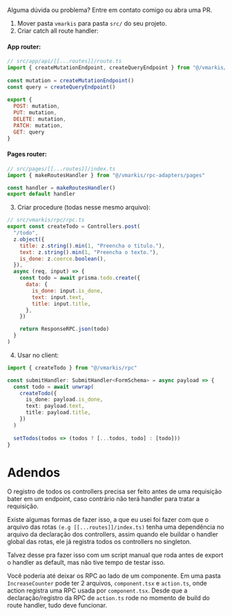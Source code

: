 Alguma dúvida ou problema? Entre em contato comigo ou abra uma PR.

1. Mover pasta `vmarkis` para pasta `src/` do seu projeto.
2. Criar catch all route handler:

#### App router:
```javascript
// src/app/api/[[...routes]]/route.ts
import { createMutationEndpoint, createQueryEndpoint } from "@/vmarkis/rpc-adapters/app"
  
const mutation = createMutationEndpoint()
const query = createQueryEndpoint()
  
export {
  POST: mutation,
  PUT: mutation,
  DELETE: mutation,
  PATCH: mutation,
  GET: query
}
```

#### Pages router:
```javascript
// src/pages/[[...routes]]/index.ts
import { makeRoutesHandler } from "@/vmarkis/rpc-adapters/pages"

const handler = makeRoutesHandler()
export default handler
```

3. Criar procedure (todas nesse mesmo arquivo):
```javascript
// src/vmarkis/rpc/rpc.ts
export const createTodo = Controllers.post(
  "/todo",
  z.object({
    title: z.string().min(1, "Preencha o titulo."),
    text: z.string().min(1, "Preencha o texto."),
    is_done: z.coerce.boolean(),
  }),
  async (req, input) => {
    const todo = await prisma.todo.create({
      data: {
        is_done: input.is_done,
        text: input.text,
        title: input.title,
      },
    })

    return ResponseRPC.json(todo)
  }
)
```

4. Usar no client:
```typescript
import { createTodo } from "@/vmarkis/rpc"

const submitHandler: SubmitHandler<FormSchema> = async payload => {
  const todo = await unwrap(
    createTodo({
      is_done: payload.is_done,
      text: payload.text,
      title: payload.title,
    })
  )
  
  setTodos(todos => (todos ? [...todos, todo] : [todo]))
}
```




# Adendos
O registro de todos os controllers precisa ser feito antes de uma requisição bater em um endpoint, caso contrário não terá handler para tratar a requisição.

Existe algumas formas de fazer isso, a que eu usei foi fazer com que o arquivo das rotas `(e.g [[...routes]]/index.ts)` tenha uma dependência no arquivo da declaração dos controllers, assim quando ele buildar o handler global das rotas, ele já registra todos os controllers no singleton.

Talvez desse pra fazer isso com um script manual que roda antes de export o handler as default, mas não tive tempo de testar isso.

Você poderia até deixar os RPC ao lado de um componente. Em uma pasta `IncreaseCounter` pode ter 2 arquivos, `component.tsx` e `action.ts`, onde action registra uma RPC usada por `component.tsx`. Desde que a declaração/registro da RPC de `action.ts` rode no momento de build do route handler, tudo deve funcionar.

